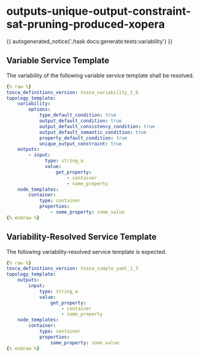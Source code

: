 # outputs-unique-output-constraint-sat-pruning-produced-xopera

{{ autogenerated_notice('./task docs:generate:tests:variability') }}


## Variable Service Template

The variability of the following variable service template shall be resolved.

```yaml linenums="1"
{% raw %}
tosca_definitions_version: tosca_variability_1_0
topology_template:
    variability:
        options:
            type_default_condition: true
            output_default_condition: true
            output_default_consistency_condition: true
            output_default_semantic_condition: true
            property_default_condition: true
            unique_output_constraint: true
    outputs:
        - input:
              type: string_a
              value:
                  get_property:
                      - container
                      - some_property
    node_templates:
        container:
            type: container
            properties:
                - some_property: some_value
{% endraw %}
```




## Variability-Resolved Service Template

The following variability-resolved service template is expected.

```yaml linenums="1"
{% raw %}
tosca_definitions_version: tosca_simple_yaml_1_3
topology_template:
    outputs:
        input:
            type: string_a
            value:
                get_property:
                    - container
                    - some_property
    node_templates:
        container:
            type: container
            properties:
                some_property: some_value
{% endraw %}
```

